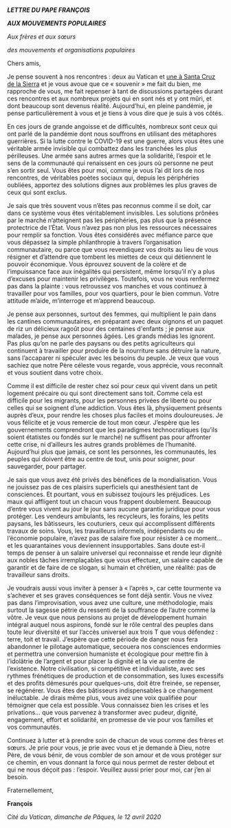 ***LETTRE DU PAPE FRANÇOIS***

***AUX MOUVEMENTS POPULAIRES***

*Aux frères et aux sœurs*

*des mouvements et organisations populaires*

Chers amis,

Je pense souvent à nos rencontres : deux au Vatican et [une à Santa Cruz de la Sierra](http://w2.vatican.va/content/francesco/fr/speeches/2015/july/documents/papa-francesco_20150709_bolivia-movimenti-popolari.html) et je vous avoue que ce « souvenir » me fait du bien, me rapproche de vous, me fait repenser à tant de discussions partagées durant ces rencontres et aux nombreux projets qui en sont nés et y ont mûri, et dont beaucoup sont devenus réalité. Aujourd’hui, en pleine pandémie, je pense particulièrement à vous et je tiens à vous dire que je suis à vos côtés.

En ces jours de grande angoisse et de difficultés, nombreux sont ceux qui ont parlé de la pandémie dont nous souffrons en utilisant des métaphores guerrières. Si la lutte contre le COVID-19 est une guerre, alors vous êtes une véritable armée invisible qui combattez dans les tranchées les plus périlleuses. Une armée sans autres armes que la solidarité, l’espoir et le sens de la communauté qui renaissent en ces jours où personne ne peut s’en sortir seul. Vous êtes pour moi, comme je vous l’ai dit lors de nos rencontres, de véritables poètes sociaux qui, depuis les périphéries oubliées, apportez des solutions dignes aux problèmes les plus graves de ceux qui sont exclus.

Je sais que très souvent vous n’êtes pas reconnus comme il se doit, car dans ce système vous êtes véritablement invisibles. Les solutions prônées par le marché n’atteignent pas les périphéries, pas plus que la présence protectrice de l’État. Vous n’avez pas non plus les ressources nécessaires pour remplir sa fonction. Vous êtes considérés avec méfiance parce que vous dépassez la simple philanthropie à travers l’organisation communautaire, ou parce que vous revendiquez vos droits au lieu de vous résigner et d’attendre que tombent les miettes de ceux qui détiennent le pouvoir économique. Vous éprouvez souvent de la colère et de l’impuissance face aux inégalités qui persistent, même lorsqu’il n’y a plus d’excuses pour maintenir les privilèges. Toutefois, vous ne vous renfermez pas dans la plainte : vous retroussez vos manches et vous continuez à travailler pour vos familles, pour vos quartiers, pour le bien commun. Votre attitude m’aide, m’interroge et m’apprend beaucoup.

Je pense aux personnes, surtout des femmes, qui multiplient le pain dans les cantines communautaires, en préparant avec deux oignons et un paquet de riz un délicieux ragoût pour des centaines d'enfants ; je pense aux malades, je pense aux personnes âgées. Les grands médias les ignorent. Pas plus qu’on ne parle des paysans ou des petits agriculteurs qui continuent à travailler pour produire de la nourriture sans détruire la nature, sans l’accaparer ni spéculer avec les besoins du peuple. Je veux que vous sachiez que notre Père céleste vous regarde, vous apprécie, vous reconnaît et vous soutient dans votre choix.

Comme il est difficile de rester chez soi pour ceux qui vivent dans un petit logement précaire ou qui sont directement sans toit. Comme cela est difficile pour les migrants, pour les personnes privées de liberté ou pour celles qui se soignent d’une addiction. Vous êtes là, physiquement présents auprès d’eux, pour rendre les choses plus faciles et moins douloureuses. Je vous félicite et je vous remercie de tout mon cœur. J’espère que les gouvernements comprendront que les paradigmes technocratiques (qu’ils soient étatistes ou fondés sur le marché) ne suffisent pas pour affronter cette crise, ni d’ailleurs les autres grands problèmes de l’humanité. Aujourd’hui plus que jamais, ce sont les personnes, les communautés, les peuples qui doivent être au centre de tout, unis pour soigner, pour sauvegarder, pour partager.

Je sais que vous avez été privés des bénéfices de la mondialisation. Vous ne jouissez pas de ces plaisirs superficiels qui anesthésient tant de consciences. Et pourtant, vous en subissez toujours les préjudices. Les maux qui affligent tout un chacun vous frappent doublement. Beaucoup d’entre vous vivent au jour le jour sans aucune garantie juridique pour vous protéger. Les vendeurs ambulants, les recycleurs, les forains, les petits paysans, les bâtisseurs, les couturiers, ceux qui accomplissent différents travaux de soins. Vous, les travailleurs informels, indépendants ou de l’économie populaire, n’avez pas de salaire fixe pour résister à ce moment... et les quarantaines vous deviennent insupportables. Sans doute est-il temps de penser à un salaire universel qui reconnaisse et rende leur dignité aux nobles tâches irremplaçables que vous effectuez, un salaire capable de garantir et de faire de ce slogan, si humain et chrétien, une réalité: pas de travailleur sans droits.

Je voudrais aussi vous inviter à penser à « l’après », car cette tourmente va s’achever et ses graves conséquences se font déjà sentir. Vous ne vivez pas dans l’improvisation, vous avez une culture, une méthodologie, mais surtout la sagesse pétrie du ressenti de la souffrance de l’autre comme la vôtre. Je veux que nous pensions au projet de développement humain intégral auquel nous aspirons, fondé sur le rôle central des peuples dans toute leur diversité et sur l’accès universel aux trois T que vous défendez : terre, toit et travail. J’espère que cette période de danger nous fera abandonner le pilotage automatique, secouera nos consciences endormies et permettra une conversion humaniste et écologique pour mettre fin à l’idolâtrie de l’argent et pour placer la dignité et la vie au centre de l’existence. Notre civilisation, si compétitive et individualiste, avec ses rythmes frénétiques de production et de consommation, ses luxes excessifs et des profits démesurés pour quelques-uns, doit être freinée, se repenser, se régénérer. Vous êtes des bâtisseurs indispensables à ce changement inéluctable. Je dirais même plus, vous avez une voix qualifiée pour témoigner que cela est possible. Vous connaissez bien les crises et les privations... que vous parvenez à transformer avec pudeur, dignité, engagement, effort et solidarité, en promesse de vie pour vos familles et vos communautés.

Continuez à lutter et à prendre soin de chacun de vous comme des frères et sœurs. Je prie pour vous, je prie avec vous et je demande à Dieu, notre Père, de vous bénir, de vous combler de son amour et de vous protéger sur ce chemin, en vous donnant la force qui nous permet de rester debout et qui ne nous déçoit pas : l’espoir. Veuillez aussi prier pour moi, car j’en ai besoin.

Fraternellement,

**François**

*Cité du Vatican, dimanche de Pâques, le 12 avril 2020*